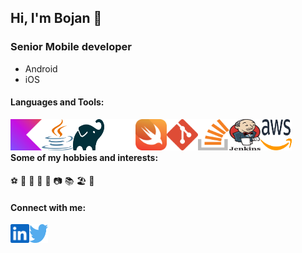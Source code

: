 ## Hi, I'm Bojan 👋

### Senior Mobile developer
- Android
- iOS


#### Languages and Tools:
<img align="left" alt="Kotlin" width="50px" height="50px" src="./img/kotlin-icon.svg" />
<img align="left" alt="Java" width="50px" height="50px" src="./img/java.svg" />
<img align="left" alt="Gradle" width="50px" height="50px" src="./img/gradle-light.svg#gh-light-mode-only" />
<img align="left" alt="Gradle" width="50px" height="50px" src="./img/gradle-dark.svg#gh-dark-mode-only" />
<img align="left" alt="Swift" width="50px" height="50px" src="./img/swift.svg" />
<img align="left" alt="Git" width="50px" height="50px" src="./img/git-icon.svg" />
<img align="left" alt="Stack" width="50px" height="50px" src="./img/stackoverflow-icon.svg" />
<img align="left" alt="Jenkins" width="50px" height="50px" src="./img/jenkins.svg" />
<img align="left" alt="AWS" width="50px" height="50px" src="./img/aws.svg" />
<br />
<br />

#### Some of my hobbies and interests:
⚽ 🏀 🤿 🎿 🥾 📷 📚 🏖️ 🍺
<br />
#### Connect with me:
[<img align="left" alt="stracatone | LinkedIn" width="30px" height="30px" src="./img/linkedin-icon.svg" />](https://rs.linkedin.com/in/bojan-negovanovic-362921107)
[<img align="left" alt="stracatone | Twitter" width="30px" height="30px" src="./img/twitter.svg" />](https://twitter.com/stracatone)

